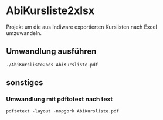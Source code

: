 # AbiKursliste2xlsx

Projekt um die aus Indiware exportierten Kurslisten nach Excel umzuwandeln.

## Umwandlung ausführen

```shell
./AbiKursliste2ods AbiKursliste.pdf
```

## sonstiges

### Umwandlung mit pdftotext nach text

```shell
pdftotext -layout -nopgbrk AbiKursliste.pdf
```
